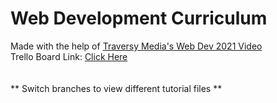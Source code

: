 # Web Development Curriculum
Made with the help of <a href="https://youtu.be/VfGW0Qiy2I0">Traversy Media's Web Dev 2021 Video </a><br>
Trello Board Link: <a href="https://trello.com/b/LVhdIrY2">Click Here</a><br>
<br><br>
** Switch branches to view different tutorial files **